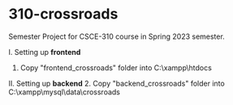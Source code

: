 # 310-crossroads
Semester Project for CSCE-310 course in Spring 2023 semester.

I. Setting up **frontend**
  1. Copy "frontend_crossroads" folder into C:\xampp\htdocs

II. Setting up **backend**
  2. Copy "backend_crossroads" folder into C:\xampp\mysql\data\crossroads
